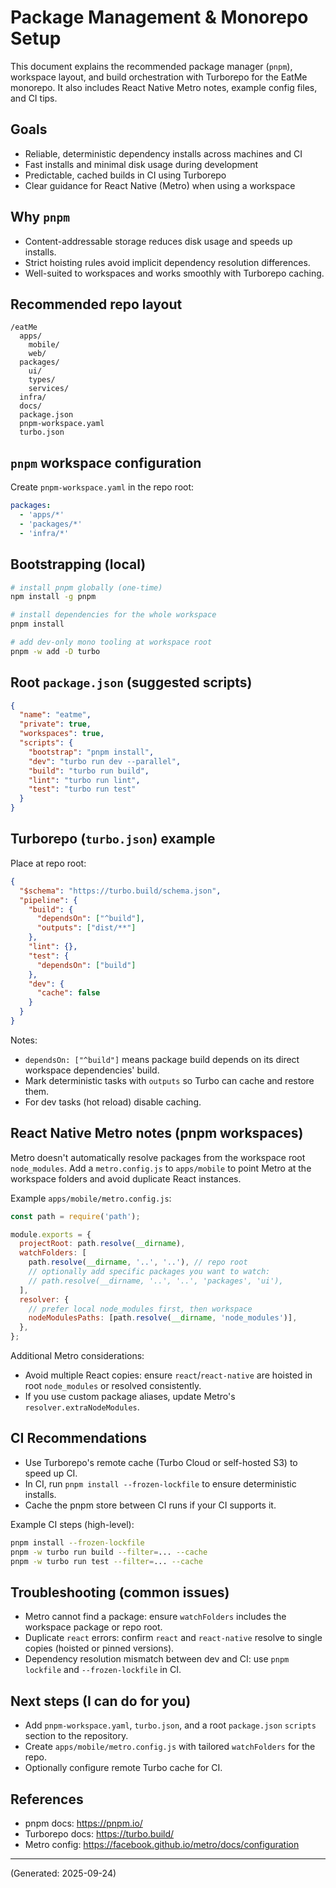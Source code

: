 # Package Management & Monorepo Setup

This document explains the recommended package manager (`pnpm`), workspace layout, and build orchestration with Turborepo for the EatMe monorepo. It also includes React Native Metro notes, example config files, and CI tips.

## Goals

- Reliable, deterministic dependency installs across machines and CI
- Fast installs and minimal disk usage during development
- Predictable, cached builds in CI using Turborepo
- Clear guidance for React Native (Metro) when using a workspace

## Why `pnpm`

- Content-addressable storage reduces disk usage and speeds up installs.
- Strict hoisting rules avoid implicit dependency resolution differences.
- Well-suited to workspaces and works smoothly with Turborepo caching.

## Recommended repo layout

```
/eatMe
  apps/
    mobile/
    web/
  packages/
    ui/
    types/
    services/
  infra/
  docs/
  package.json
  pnpm-workspace.yaml
  turbo.json
```

## `pnpm` workspace configuration

Create `pnpm-workspace.yaml` in the repo root:

```yaml
packages:
  - 'apps/*'
  - 'packages/*'
  - 'infra/*'
```

## Bootstrapping (local)

```bash
# install pnpm globally (one-time)
npm install -g pnpm

# install dependencies for the whole workspace
pnpm install

# add dev-only mono tooling at workspace root
pnpm -w add -D turbo
```

## Root `package.json` (suggested scripts)

```json
{
  "name": "eatme",
  "private": true,
  "workspaces": true,
  "scripts": {
    "bootstrap": "pnpm install",
    "dev": "turbo run dev --parallel",
    "build": "turbo run build",
    "lint": "turbo run lint",
    "test": "turbo run test"
  }
}
```

## Turborepo (`turbo.json`) example

Place at repo root:

```json
{
  "$schema": "https://turbo.build/schema.json",
  "pipeline": {
    "build": {
      "dependsOn": ["^build"],
      "outputs": ["dist/**"]
    },
    "lint": {},
    "test": {
      "dependsOn": ["build"]
    },
    "dev": {
      "cache": false
    }
  }
}
```

Notes:

- `dependsOn: ["^build"]` means package build depends on its direct workspace dependencies' build.
- Mark deterministic tasks with `outputs` so Turbo can cache and restore them.
- For dev tasks (hot reload) disable caching.

## React Native Metro notes (pnpm workspaces)

Metro doesn't automatically resolve packages from the workspace root `node_modules`. Add a `metro.config.js` to `apps/mobile` to point Metro at the workspace folders and avoid duplicate React instances.

Example `apps/mobile/metro.config.js`:

```js
const path = require('path');

module.exports = {
  projectRoot: path.resolve(__dirname),
  watchFolders: [
    path.resolve(__dirname, '..', '..'), // repo root
    // optionally add specific packages you want to watch:
    // path.resolve(__dirname, '..', '..', 'packages', 'ui'),
  ],
  resolver: {
    // prefer local node_modules first, then workspace
    nodeModulesPaths: [path.resolve(__dirname, 'node_modules')],
  },
};
```

Additional Metro considerations:

- Avoid multiple React copies: ensure `react`/`react-native` are hoisted in root `node_modules` or resolved consistently.
- If you use custom package aliases, update Metro's `resolver.extraNodeModules`.

## CI Recommendations

- Use Turborepo's remote cache (Turbo Cloud or self-hosted S3) to speed up CI.
- In CI, run `pnpm install --frozen-lockfile` to ensure deterministic installs.
- Cache the pnpm store between CI runs if your CI supports it.

Example CI steps (high-level):

```bash
pnpm install --frozen-lockfile
pnpm -w turbo run build --filter=... --cache
pnpm -w turbo run test --filter=... --cache
```

## Troubleshooting (common issues)

- Metro cannot find a package: ensure `watchFolders` includes the workspace package or repo root.
- Duplicate `react` errors: confirm `react` and `react-native` resolve to single copies (hoisted or pinned versions).
- Dependency resolution mismatch between dev and CI: use `pnpm lockfile` and `--frozen-lockfile` in CI.

## Next steps (I can do for you)

- Add `pnpm-workspace.yaml`, `turbo.json`, and a root `package.json` `scripts` section to the repository.
- Create `apps/mobile/metro.config.js` with tailored `watchFolders` for the repo.
- Optionally configure remote Turbo cache for CI.

## References

- pnpm docs: https://pnpm.io/
- Turborepo docs: https://turbo.build/
- Metro config: https://facebook.github.io/metro/docs/configuration

---

(Generated: 2025-09-24)
